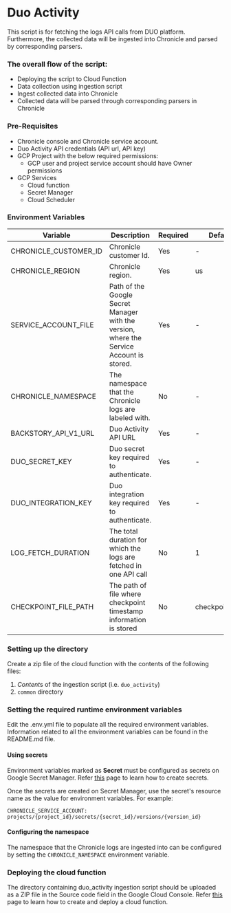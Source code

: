 # Duo Activity

This script is for fetching the logs API calls from DUO platform.
Furthermore, the collected data will be ingested into Chronicle and parsed by corresponding parsers.

### The overall flow of the script:
- Deploying the script to Cloud Function
- Data collection using ingestion script
- Ingest collected data into Chronicle
- Collected data will be parsed through corresponding parsers in Chronicle

### Pre-Requisites
- Chronicle console and Chronicle service account.
- Duo Activity API credentials (API url, API key)
- GCP Project with the below required permissions:
  - GCP user and project service account should have Owner permissions
- GCP Services
   - Cloud function
   - Secret Manager
   - Cloud Scheduler

### Environment Variables

| Variable | Description | Required | Default | Secret |
| --- | --- | --- | --- | --- |
| CHRONICLE_CUSTOMER_ID | Chronicle customer Id. | Yes | - | No |
| CHRONICLE_REGION | Chronicle region. | Yes | us | No |
| SERVICE_ACCOUNT_FILE | Path of the Google Secret Manager with the version, where the Service Account is stored. | Yes | - | Yes |
| CHRONICLE_NAMESPACE | The namespace that the Chronicle logs are labeled with. | No | - | No |
| BACKSTORY_API_V1_URL | Duo Activity API URL | Yes | - | No |
| DUO_SECRET_KEY | Duo secret key required to authenticate. | Yes | - | Yes |
| DUO_INTEGRATION_KEY | Duo integration key required to authenticate. | Yes | - | Yes |
| LOG_FETCH_DURATION | The total duration for which the logs are fetched in one API call | No | 1 | No |
| CHECKPOINT_FILE_PATH | The path of file where checkpoint timestamp information is stored | No | checkpoint.json | No |

### Setting up the directory
Create a zip file of the cloud function with the contents of the following files:

1. *Content*s of the ingestion script (i.e. `duo_activity`)
2. `common` directory

### Setting the required runtime environment variables

Edit the .env.yml file to populate all the required environment variables.
Information related to all the environment variables can be found in the
README.md file.

#### Using secrets

Environment variables marked as **Secret** must be configured as secrets on
Google Secret Manager. Refer [this](https://cloud.google.com/secret-manager/docs/creating-and-accessing-secrets#create)
page to learn how to create secrets.

Once the secrets are created on Secret Manager, use the secret's resource name
as the value for environment variables. For example:

```
CHRONICLE_SERVICE_ACCOUNT: projects/{project_id}/secrets/{secret_id}/versions/{version_id}
```

#### Configuring the namespace

The namespace that the Chronicle logs are ingested into can be configured by
setting the `CHRONICLE_NAMESPACE` environment variable.

### Deploying the cloud function

The directory containing duo_activity ingestion script should be uploaded as a ZIP file in the Source code field in the Google Cloud Console. 
Refer [this](https://cloud.google.com/functions/docs/console-quickstart)
page to learn how to create and deploy a cloud function.


